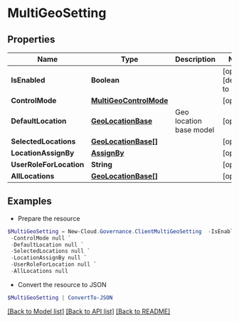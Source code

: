 # MultiGeoSetting
## Properties

Name | Type | Description | Notes
------------ | ------------- | ------------- | -------------
**IsEnabled** | **Boolean** |  | [optional] [default to $false]
**ControlMode** | [**MultiGeoControlMode**](MultiGeoControlMode.md) |  | [optional] 
**DefaultLocation** | [**GeoLocationBase**](GeoLocationBase.md) | Geo location base model | [optional] 
**SelectedLocations** | [**GeoLocationBase[]**](GeoLocationBase.md) |  | [optional] 
**LocationAssignBy** | [**AssignBy**](AssignBy.md) |  | [optional] 
**UserRoleForLocation** | **String** |  | [optional] 
**AllLocations** | [**GeoLocationBase[]**](GeoLocationBase.md) |  | [optional] 

## Examples

- Prepare the resource
```powershell
$MultiGeoSetting = New-Cloud.Governance.ClientMultiGeoSetting  -IsEnabled null `
 -ControlMode null `
 -DefaultLocation null `
 -SelectedLocations null `
 -LocationAssignBy null `
 -UserRoleForLocation null `
 -AllLocations null
```

- Convert the resource to JSON
```powershell
$MultiGeoSetting | ConvertTo-JSON
```

[[Back to Model list]](../README.md#documentation-for-models) [[Back to API list]](../README.md#documentation-for-api-endpoints) [[Back to README]](../README.md)

